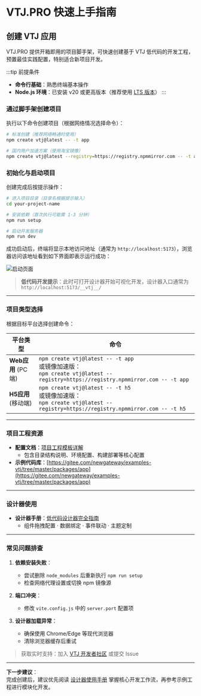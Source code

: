 # VTJ.PRO 快速上手指南

## 创建 VTJ 应用

VTJ.PRO 提供开箱即用的项目脚手架，可快速创建基于 VTJ 低代码的开发工程，预置最佳实践配置，特别适合新项目开发。

:::tip 前提条件

- **命令行基础**：熟悉终端基本操作
- **Node.js 环境**：已安装 v20 或更高版本（推荐使用 [LTS 版本](https://nodejs.org/)）
  :::

### 通过脚手架创建项目

执行以下命令创建项目（根据网络情况选择命令）：

```sh
# 标准创建（推荐网络畅通时使用）
npm create vtj@latest -- -t app

# 国内用户加速方案（使用淘宝镜像）
npm create vtj@latest --registry=https://registry.npmmirror.com -- -t app
```

### 初始化与启动项目

创建完成后按提示操作：

```sh
# 进入项目目录（目录名根据提示输入）
cd your-project-name

# 安装依赖（首次执行可能需 1-3 分钟）
npm run setup

# 启动开发服务器
npm run dev
```

成功启动后，终端将显示本地访问地址（通常为 `http://localhost:5173`），浏览器访问该地址看到如下界面即表示运行成功：

![启动页面](../assets/startup.png)

> **低代码开发提示**：此时可打开设计器开始可视化开发，设计器入口通常为 `http://localhost:5173/__vtj__/`

---

### 项目类型选择

根据目标平台选择创建命令：

| 平台类型            | 命令                                                                                                                                  |
| ------------------- | ------------------------------------------------------------------------------------------------------------------------------------- |
| **Web应用** (PC端)  | `npm create vtj@latest -- -t app` <br> 或镜像加速版：<br> `npm create vtj@latest --registry=https://registry.npmmirror.com -- -t app` |
| **H5应用** (移动端) | `npm create vtj@latest -- -t h5` <br> 或镜像加速版：<br> `npm create vtj@latest --registry=https://registry.npmmirror.com -- -t h5`   |

---

### 项目工程资源

- **配置文档**：[项目工程模板详解](./base/project-template.md)
  - 包含目录结构说明、环境配置、构建部署等核心配置
- **示例代码库**：[https://gitee.com/newgateway/examples-vtj/tree/master/packages/app](https://gitee.com/newgateway/examples-vtj/tree/master/packages/app)

---

### 设计器使用

- **设计器手册**：[低代码设计器完全指南](./base/designer.md)
  - 组件拖拽配置 · 数据绑定 · 事件联动 · 主题定制

---

### 常见问题排查

1. **依赖安装失败**：
   - 尝试删除 `node_modules` 后重新执行 `npm run setup`
   - 检查网络代理设置或切换 npm 镜像源
2. **端口冲突**：

   - 修改 `vite.config.js` 中的 `server.port` 配置项

3. **设计器加载异常**：
   - 确保使用 Chrome/Edge 等现代浏览器
   - 清除浏览器缓存后重试

> 获取实时支持：加入 [VTJ 开发者社区](https://gitee.com/newgateway/vtj) 或提交 Issue

---

**下一步建议**：  
完成创建后，建议优先阅读 [设计器使用手册](./base/designer.md) 掌握核心开发工作流，再参考示例工程进行模块化开发。
